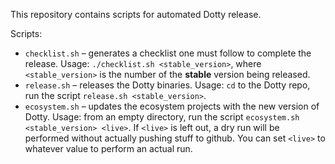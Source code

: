 This repository contains scripts for automated Dotty release.

Scripts:

- `checklist.sh` – generates a checklist one must follow to complete the release. Usage: `./checklist.sh <stable_version>`, where `<stable_version>` is the number of the __stable__ version being released.
- `release.sh` – releases the Dotty binaries. Usage: `cd` to the Dotty repo, run the script `release.sh <stable_version>`.
- `ecosystem.sh` – updates the ecosystem projects with the new version of Dotty. Usage: from an empty directory, run the script `ecosystem.sh <stable_version> <live>`. If `<live>` is left out, a dry run will be performed without actually pushing stuff to github. You can set `<live>` to whatever value to perform an actual run.